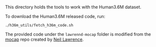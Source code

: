 This directory holds the tools to work with the Human3.6M dataset.

To download the Human3.6M released code, run:
```Shell
./h36m_utils/fetch_h36m_code.sh
```

The provided code under the `lawrennd-mocap` folder is modified from the [mocap](https://github.com/lawrennd/mocap) repo created by [Neil Lawrence](https://github.com/lawrennd).
